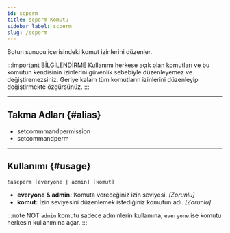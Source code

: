 ```yaml
---
id: scperm
title: scperm Komutu
sidebar_label: scperm
slug: /scperm
---
```

Botun sunucu içerisindeki komut izinlerini düzenler.

:::important BİLGİLENDİRME 
Kullanımı herkese açık olan komutları ve bu komutun kendisinin izinlerini güvenlik sebebiyle düzenleyemez ve değiştiremezsiniz.
Geriye kalam tüm komutların izinlerini düzenleyip değiştirmekte özgürsünüz.
:::

---

## Takma Adları {#alias}

- setcommmandpermission
- setcommandperm

---

## Kullanımı {#usage}

`!ascperm [everyone | admin] [komut]`

- **everyone & admin:** Komuta vereceğiniz izin seviyesi. *[Zorunlu]*
- **komut:** İzin seviyesini düzenlemek istediğiniz komutun adı. *[Zorunlu]*

:::note NOT
`admin` komutu sadece adminlerin kullamına, `everyone` ise komutu herkesin kullanımına açar.
:::
